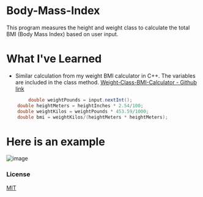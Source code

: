 # Body-Mass-Index
This program measures the height and weight class to calculate the total BMI (Body Mass Index) based on user input.

# What I've Learned
- Similar calculation from my weight BMI calculator in C++. The variables are included in the class method. [Weight-Class-BMI-Calculator - Github link](https://github.com/jmathtech/Weight-Class-BMI-Calculator)

```java
    	double weightPounds = input.nextInt();
	double heightMeters = heightInches * 2.54/100;
	double weightKilos = weightPounds * 453.59/1000;
	double bmi = weightKilos/(heightMeters * heightMeters);
```

# Here is an example
![image](https://user-images.githubusercontent.com/36749450/94008989-d252e080-fd71-11ea-87df-98117ab2835e.png)

### License
[MIT](https://choosealicense.com/licenses/mit/)
